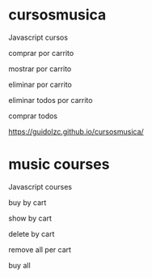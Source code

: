 # cursosmusica

Javascript cursos

comprar por carrito

mostrar por carrito 

eliminar por carrito 

eliminar todos por carrito 

comprar todos 

https://guidolzc.github.io/cursosmusica/

# music courses

Javascript courses

buy by cart

show by cart

delete by cart

remove all per cart

buy all
